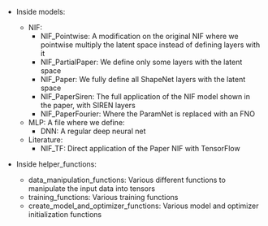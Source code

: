 - Inside models:
    - NIF:
        - NIF_Pointwise: A modification on the original NIF where we pointwise multiply the latent space instead of defining layers with it
        - NIF_PartialPaper: We define only some layers with the latent space
        - NIF_Paper: We fully define all ShapeNet layers with the latent space
        - NIF_PaperSiren: The full application of the NIF model shown in the paper, with SIREN layers
        - NIF_PaperFourier: Where the ParamNet is replaced with an FNO
    - MLP: A file where we define:
        - DNN: A regular deep neural net
    - Literature:
        - NIF_TF: Direct application of the Paper NIF with TensorFlow

- Inside helper_functions:
    - data_manipulation_functions: Various different functions to manipulate the input data into tensors
    - training_functions: Various training functions
    - create_model_and_optimizer_functions: Various model and optimizer initialization functions
